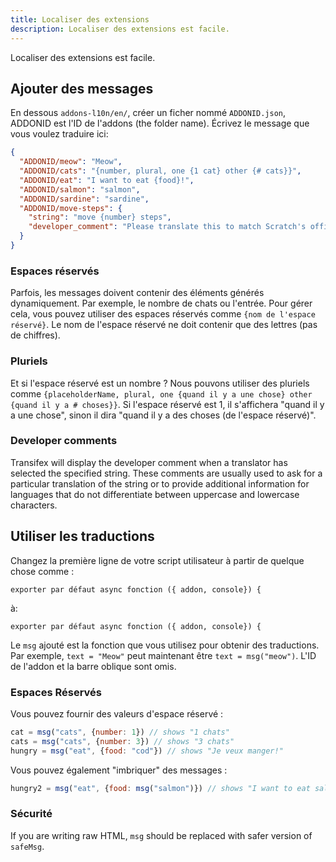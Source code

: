 ```yaml
---
title: Localiser des extensions
description: Localiser des extensions est facile.
---
```

Localiser des extensions est facile.

## Ajouter des messages
En dessous `addons-l10n/en/`, créer un ficher nommé `ADDONID.json`,  ADDONID est l'ID de l'addons (the folder name). Écrivez le message que vous voulez traduire ici:

```json
{
  "ADDONID/meow": "Meow",
  "ADDONID/cats": "{number, plural, one {1 cat} other {# cats}}",
  "ADDONID/eat": "I want to eat {food}!",
  "ADDONID/salmon": "salmon",
  "ADDONID/sardine": "sardine",
  "ADDONID/move-steps": {
    "string": "move {number} steps",
    "developer_comment": "Please translate this to match Scratch's official translation for the block."
  }
}
```

### Espaces réservés
Parfois, les messages doivent contenir des éléments générés dynamiquement. Par exemple, le nombre de chats ou l'entrée. Pour gérer cela, vous pouvez utiliser des espaces réservés comme `{nom de l'espace réservé}`. Le nom de l'espace réservé ne doit contenir que des lettres (pas de chiffres).

### Pluriels
Et si l'espace réservé est un nombre ? Nous pouvons utiliser des pluriels comme `{placeholderName, plural, one {quand il y a une chose} other {quand il y a # choses}}`. Si l'espace réservé est 1, il s'affichera "quand il y a une chose", sinon il dira "quand il y a des choses (de l'espace réservé)". 

### Developer comments

Transifex will display the developer comment when a translator has selected the specified string. These comments are usually used to ask for a particular translation of the string or to provide additional information for languages that do not differentiate between uppercase and lowercase characters.

## Utiliser les traductions
Changez la première ligne de votre script utilisateur à partir de quelque chose comme :
```
exporter par défaut async fonction ({ addon, console}) {
```

à:
```
exporter par défaut async fonction ({ addon, console}) {
```

Le `msg` ajouté est la fonction que vous utilisez pour obtenir des traductions. Par exemple, `text = "Meow"` peut maintenant être `text = msg("meow")`. L'ID de l'addon et la barre oblique sont omis.

### Espaces Réservés
Vous pouvez fournir des valeurs d'espace réservé :
```js
cat = msg("cats", {number: 1}) // shows "1 chats"
cats = msg("cats", {number: 3}) // shows "3 chats"
hungry = msg("eat", {food: "cod"}) // shows "Je veux manger!"
```

Vous pouvez également "imbriquer" des messages :
```js
hungry2 = msg("eat", {food: msg("salmon")}) // shows "I want to eat salmon!"
```

### Sécurité
If you are writing raw HTML, `msg` should be replaced with safer version of `safeMsg`.
